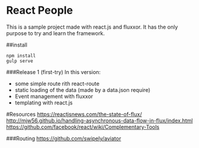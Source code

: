 React People
=======

This is a sample project made with react.js and fluxxor.
It has the only purpose to try and learn the framework.

##install
```
npm install
gulp serve
```

###Release 1 (first-try)
In this version:
 * some simple route rith react-route
 * static loading of the data (made by a data.json require)
 * Event management with fluxxor
 * templating with react.js



#Resources
https://reactjsnews.com/the-state-of-flux/
http://mjw56.github.io/handling-asynchronous-data-flow-in-flux/index.html
https://github.com/facebook/react/wiki/Complementary-Tools

###Routing
https://github.com/swipely/aviator

